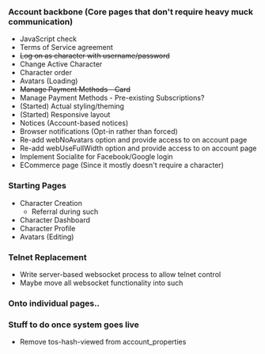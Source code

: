### Account backbone (Core pages that don't require heavy muck communication)
* JavaScript check
* Terms of Service agreement
* ~~Log on as character with username/password~~
* Change Active Character
* Character order
* Avatars (Loading)
* ~~Manage Payment Methods - Card~~
* Manage Payment Methods - Pre-existing Subscriptions?
* (Started) Actual styling/theming
* (Started) Responsive layout
* Notices (Account-based notices)
* Browser notifications (Opt-in rather than forced)
* Re-add webNoAvatars option and provide access to on account page
* Re-add webUseFullWidth option and provide access to on account page
* Implement Socialite for Facebook/Google login
* ECommerce page (Since it mostly doesn't require a character) 
 
### Starting Pages
* Character Creation
    * Referral during such
* Character Dashboard
* Character Profile 
* Avatars (Editing)
 
### Telnet Replacement
* Write server-based websocket process to allow telnet control
* Maybe move all websocket functionality into such

### Onto individual pages..

### Stuff to do once system goes live
* Remove tos-hash-viewed from account_properties
